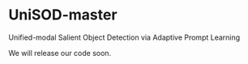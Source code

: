 # UniSOD-master
Unified-modal Salient Object Detection via Adaptive Prompt Learning

We will release our code soon.
